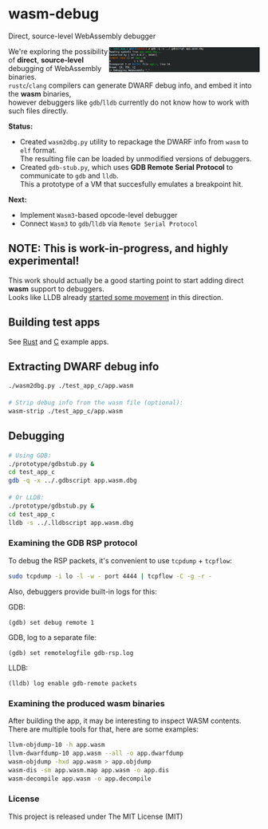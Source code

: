 # wasm-debug

Direct, source-level WebAssembly debugger

<img align="right" width="60%" src="/prototype/screenshot.png">

We're exploring the possibility of **direct**, **source-level** debugging of WebAssembly binaries.  
`rustc`/`clang` compilers can generate DWARF debug info, and embed it into the **wasm** binaries,  
however debuggers like `gdb`/`lldb` currently do not know how to work with such files directly.

**Status:**
- Created `wasm2dbg.py` utility to repackage the DWARF info from `wasm` to `elf` format.  
  The resulting file can be loaded by unmodified versions of debuggers.
- Created `gdb-stub.py`, which uses **GDB Remote Serial Protocol** to communicate to `gdb` and `lldb`.  
  This a prototype of a VM that succesfully emulates a breakpoint hit.

**Next:**
- Implement `Wasm3`-based opcode-level debugger
- Connect `Wasm3` to `gdb`/`lldb` via `Remote Serial Protocol`

NOTE: This is work-in-progress, and highly experimental!
---

This work should actually be a good starting point to start adding direct **wasm** support to debuggers.  
Looks like LLDB already [started some movement](https://reviews.llvm.org/D71575) in this direction.

## Building test apps

See [Rust](test_app_rust/README.md) and [C](test_app_c/README.md) example apps.

## Extracting DWARF debug info

```sh
./wasm2dbg.py ./test_app_c/app.wasm

# Strip debug info from the wasm file (optional):
wasm-strip ./test_app_c/app.wasm
```

## Debugging

```sh
# Using GDB:
./prototype/gdbstub.py &
cd test_app_c
gdb -q -x ../.gdbscript app.wasm.dbg

# Or LLDB:
./prototype/gdbstub.py &
cd test_app_c
lldb -s ../.lldbscript app.wasm.dbg
```

### Examining the GDB RSP protocol

To debug the RSP packets, it's convenient to use `tcpdump` + `tcpflow`:

```sh
sudo tcpdump -i lo -l -w - port 4444 | tcpflow -C -g -r -
```

Also, debuggers provide built-in logs for this:

GDB:
```log
(gdb) set debug remote 1
```

GDB, log to a separate file:
```log
(gdb) set remotelogfile gdb-rsp.log
```

LLDB:
```log
(lldb) log enable gdb-remote packets
```

### Examining the produced wasm binaries

After building the app, it may be interesting to inspect WASM contents.  
There are multiple tools for that, here are some examples:

```sh
llvm-objdump-10 -h app.wasm
llvm-dwarfdump-10 app.wasm --all -o app.dwarfdump
wasm-objdump -hxd app.wasm > app.objdump
wasm-dis -sm app.wasm.map app.wasm -o app.dis
wasm-decompile app.wasm -o app.decompile
```

### License
This project is released under The MIT License (MIT)
